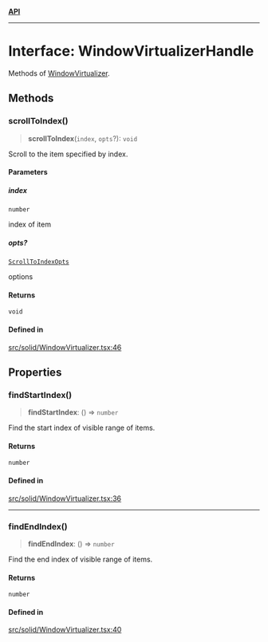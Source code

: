 [**API**](../../API.md)

***

# Interface: WindowVirtualizerHandle

Methods of [WindowVirtualizer](../functions/WindowVirtualizer.md).

## Methods

### scrollToIndex()

> **scrollToIndex**(`index`, `opts`?): `void`

Scroll to the item specified by index.

#### Parameters

##### index

`number`

index of item

##### opts?

[`ScrollToIndexOpts`](../../react/interfaces/ScrollToIndexOpts.md)

options

#### Returns

`void`

#### Defined in

[src/solid/WindowVirtualizer.tsx:46](https://github.com/inokawa/virtua/blob/0345a8b0716d4f6d9809727c10b6fd29b8b00699/src/solid/WindowVirtualizer.tsx#L46)

## Properties

### findStartIndex()

> **findStartIndex**: () => `number`

Find the start index of visible range of items.

#### Returns

`number`

#### Defined in

[src/solid/WindowVirtualizer.tsx:36](https://github.com/inokawa/virtua/blob/0345a8b0716d4f6d9809727c10b6fd29b8b00699/src/solid/WindowVirtualizer.tsx#L36)

***

### findEndIndex()

> **findEndIndex**: () => `number`

Find the end index of visible range of items.

#### Returns

`number`

#### Defined in

[src/solid/WindowVirtualizer.tsx:40](https://github.com/inokawa/virtua/blob/0345a8b0716d4f6d9809727c10b6fd29b8b00699/src/solid/WindowVirtualizer.tsx#L40)
